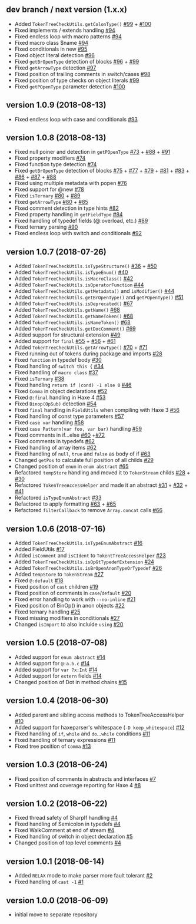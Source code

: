 ## dev branch / next version (1.x.x)

- Added `TokenTreeCheckUtils.getColonType()` [#99](https://github.com/HaxeCheckstyle/tokentree/issues/99) + [#100](https://github.com/HaxeCheckstyle/tokentree/issues/100)
- Fixed implements / extends handling [#94](https://github.com/HaxeCheckstyle/tokentree/issues/94)
- Fixed endless loop with macro patterns [#94](https://github.com/HaxeCheckstyle/tokentree/issues/94)
- Fixed macro class $name [#94](https://github.com/HaxeCheckstyle/tokentree/issues/94)
- Fixed conditionals in new [#95](https://github.com/HaxeCheckstyle/tokentree/issues/95)
- Fixed object literal detection [#96](https://github.com/HaxeCheckstyle/tokentree/issues/96)
- Fixed `getBrOpenType` detection of blocks [#96](https://github.com/HaxeCheckstyle/tokentree/issues/96) + [#99](https://github.com/HaxeCheckstyle/tokentree/issues/99)
- Fixed `getArrowType` detection [#97](https://github.com/HaxeCheckstyle/tokentree/issues/97)
- Fixed position of trailing comments in switch/cases [#98](https://github.com/HaxeCheckstyle/tokentree/issues/98)
- Fixed position of type checks on object literals [#99](https://github.com/HaxeCheckstyle/tokentree/issues/99)
- Fixed `getPOpenType` parameter detection [#100](https://github.com/HaxeCheckstyle/tokentree/issues/100)

## version 1.0.9 (2018-08-13)

- Fixed endless loop with case and conditionals [#93](https://github.com/HaxeCheckstyle/tokentree/issues/93)

## version 1.0.8 (2018-08-13)

- Fixed null poiner and detection in `getPOpenType` [#73](https://github.com/HaxeCheckstyle/tokentree/issues/73) + [#88](https://github.com/HaxeCheckstyle/tokentree/issues/88) +  [#91](https://github.com/HaxeCheckstyle/tokentree/issues/91)
- Fixed property modifiers [#74](https://github.com/HaxeCheckstyle/tokentree/issues/74)
- Fixed function type detection [#74](https://github.com/HaxeCheckstyle/tokentree/issues/74)
- Fixed `getBrOpenType` detection of blocks [#75](https://github.com/HaxeCheckstyle/tokentree/issues/75) + [#77](https://github.com/HaxeCheckstyle/tokentree/issues/77) + [#79](https://github.com/HaxeCheckstyle/tokentree/issues/79) + [#81](https://github.com/HaxeCheckstyle/tokentree/issues/81) + [#83](https://github.com/HaxeCheckstyle/tokentree/issues/83) + [#86](https://github.com/HaxeCheckstyle/tokentree/issues/86) + [#87](https://github.com/HaxeCheckstyle/tokentree/issues/87) + [#88](https://github.com/HaxeCheckstyle/tokentree/issues/88)
- Fixed using multiple metadata with popen [#76](https://github.com/HaxeCheckstyle/tokentree/issues/76)
- Fixed support for @new [#78](https://github.com/HaxeCheckstyle/tokentree/issues/78)
- Fixed `isTernary` [#80](https://github.com/HaxeCheckstyle/tokentree/issues/80) + [#89](https://github.com/HaxeCheckstyle/tokentree/issues/89)
- Fixed `getArrowType` [#80](https://github.com/HaxeCheckstyle/tokentree/issues/80) + [#85](https://github.com/HaxeCheckstyle/tokentree/issues/85)
- Fixed comment detection in type hints [#82](https://github.com/HaxeCheckstyle/tokentree/issues/82)
- Fixed property handling in `getFieldType` [#84](https://github.com/HaxeCheckstyle/tokentree/issues/84)
- Fixed handling of typedef fields (@:overload, etc.) [#89](https://github.com/HaxeCheckstyle/tokentree/issues/89)
- Fixed ternary parsing [#90](https://github.com/HaxeCheckstyle/tokentree/issues/90)
- Fixed endless loop with switch and conditionals [#92](https://github.com/HaxeCheckstyle/tokentree/issues/92)

## version 1.0.7 (2018-07-26)

- Added `TokenTreeCheckUtils.isTypeStructure()` [#36](https://github.com/HaxeCheckstyle/tokentree/issues/36) + [#50](https://github.com/HaxeCheckstyle/tokentree/issues/50)
- Added `TokenTreeCheckUtils.isTypeEnum()` [#40](https://github.com/HaxeCheckstyle/tokentree/issues/40)
- Added `TokenTreeCheckUtils.isMacroClass()` [#42](https://github.com/HaxeCheckstyle/tokentree/issues/42)
- Added `TokenTreeCheckUtils.isOperatorFunction` [#44](https://github.com/HaxeCheckstyle/tokentree/issues/44)
- Added `TokenTreeCheckUtils.getMetadata()` and `isModifier()` [#44](https://github.com/HaxeCheckstyle/tokentree/issues/44)
- Added `TokenTreeCheckUtils.getBrOpenType()` and `getPOpenType()` [#51](https://github.com/HaxeCheckstyle/tokentree/issues/51)
- Added `TokenTreeCheckUtils.isDeprecated()` [#67](https://github.com/HaxeCheckstyle/tokentree/issues/67)
- Added `TokenTreeCheckUtils.getName()` [#68](https://github.com/HaxeCheckstyle/tokentree/issues/68)
- Added `TokenTreeCheckUtils.getNameToken()` [#68](https://github.com/HaxeCheckstyle/tokentree/issues/68)
- Added `TokenTreeCheckUtils.isNameToken()` [#68](https://github.com/HaxeCheckstyle/tokentree/issues/68)
- Added `TokenTreeCheckUtils.getDocComment()` [#69](https://github.com/HaxeCheckstyle/tokentree/issues/69)
- Added support for structural extension [#49](https://github.com/HaxeCheckstyle/tokentree/issues/49)
- Added support for `final` [#55](https://github.com/HaxeCheckstyle/tokentree/issues/55) + [#56](https://github.com/HaxeCheckstyle/tokentree/issues/56) + [#61](https://github.com/HaxeCheckstyle/tokentree/issues/61)
- Added `TokenTreeCheckUtils.getArrowType()` [#70](https://github.com/HaxeCheckstyle/tokentree/issues/70) +  [#71](https://github.com/HaxeCheckstyle/tokentree/issues/71)
- Fixed running out of tokens during package and imports [#28](https://github.com/HaxeCheckstyle/tokentree/issues/28)
- Fixed `function` in typedef body [#30](https://github.com/HaxeCheckstyle/tokentree/issues/30)
- Fixed handling of `switch this {` [#34](https://github.com/HaxeCheckstyle/tokentree/issues/34)
- Fixed handling of `macro class` [#37](https://github.com/HaxeCheckstyle/tokentree/issues/37)
- Fixed `isTernary` [#38](https://github.com/HaxeCheckstyle/tokentree/issues/38)
- Fixed handling `return if (cond) -1 else 0` [#46](https://github.com/HaxeCheckstyle/tokentree/issues/46)
- Fixed `Comma` in object declarations [#52](https://github.com/HaxeCheckstyle/tokentree/issues/52)
- Fixed `@:final` handling in Haxe 4 [#53](https://github.com/HaxeCheckstyle/tokentree/issues/53)
- Fixed `Binop(OpSub)` detection  [#54](https://github.com/HaxeCheckstyle/tokentree/issues/54)
- Fixed `final` handling in `FieldUtils` when compiling with Haxe 3 [#56](https://github.com/HaxeCheckstyle/tokentree/issues/56)
- Fixed handling of const type parameters [#57](https://github.com/HaxeCheckstyle/tokentree/issues/57)
- Fixed `case var` handling [#58](https://github.com/HaxeCheckstyle/tokentree/issues/58)
- Fixed `case Pattern(var foo, var bar)` handling [#59](https://github.com/HaxeCheckstyle/tokentree/issues/59)
- Fixed comments in if…else [#60](https://github.com/HaxeCheckstyle/tokentree/issues/60) +[#72](https://github.com/HaxeCheckstyle/tokentree/issues/72)
- Fixed comments in typedefs [#62](https://github.com/HaxeCheckstyle/tokentree/issues/62)
- Fixed handling of array items [#62](https://github.com/HaxeCheckstyle/tokentree/issues/62)
- Fixed handling of `null`, `true` and `false` as body of if [#63](https://github.com/HaxeCheckstyle/tokentree/issues/63)
- Changed `getPos` to calculate full position of all childs [#29](https://github.com/HaxeCheckstyle/tokentree/issues/29)
- Changed position of `enum` in `enum abstract` [#65](https://github.com/HaxeCheckstyle/tokentree/issues/65)
- Refactored `tempStore` handling and moved it to `TokenStream` childs [#28](https://github.com/HaxeCheckstyle/tokentree/issues/28) + [#30](https://github.com/HaxeCheckstyle/tokentree/issues/30)
- Refactored `TokenTreeAccessHelper` and made it an abstract [#31](https://github.com/HaxeCheckstyle/tokentree/issues/31) + [#32](https://github.com/HaxeCheckstyle/tokentree/issues/32) + [#41](https://github.com/HaxeCheckstyle/tokentree/issues/41)
- Refactored `isTypeEnumAbstract` [#33](https://github.com/HaxeCheckstyle/tokentree/issues/33)
- Refactored to apply formatting [#63](https://github.com/HaxeCheckstyle/tokentree/issues/63) +  [#65](https://github.com/HaxeCheckstyle/tokentree/issues/65)
- Refactored `filterCallback` to remove `Array.concat` calls [#66](https://github.com/HaxeCheckstyle/tokentree/issues/66)

## version 1.0.6 (2018-07-16)

- Added `TokenTreeCheckUtils.isTypeEnumAbstract` [#16](https://github.com/HaxeCheckstyle/tokentree/issues/16)
- Added FieldUtils [#17](https://github.com/HaxeCheckstyle/tokentree/issues/17)
- Added `isComment` and `isCIdent` to `TokentTreeAccessHelper` [#23](https://github.com/HaxeCheckstyle/tokentree/issues/23)
- Added `TokenTreeCheckUtils.isOpGtTypedefExtension` [#24](https://github.com/HaxeCheckstyle/tokentree/issues/24)
- Added `TokenTreeCheckUtils.isBrOpenAnonTypeOrTypedef` [#26](https://github.com/HaxeCheckstyle/tokentree/issues/26)
- Added `tempStore` to `TokenStream` [#27](https://github.com/HaxeCheckstyle/tokentree/issues/27)
- Fixed `@:default` [#18](https://github.com/HaxeCheckstyle/tokentree/issues/18)
- Fixed position of `cast` children [#19](https://github.com/HaxeCheckstyle/tokentree/issues/19)
- Fixed position of comments in `case`/`default` [#20](https://github.com/HaxeCheckstyle/tokentree/issues/20)
- Fixed error handling to work with `--no-inline` [#21](https://github.com/HaxeCheckstyle/tokentree/issues/21)
- Fixed position of BinOp() in anon objects [#22](https://github.com/HaxeCheckstyle/tokentree/issues/22)
- Fixed ternary handling [#25](https://github.com/HaxeCheckstyle/tokentree/issues/25)
- Fixed missing modifiers in conditionals [#27](https://github.com/HaxeCheckstyle/tokentree/issues/27)
- Changed `isImport` to also incluide `using` [#20](https://github.com/HaxeCheckstyle/tokentree/issues/20)

## version 1.0.5 (2018-07-08)

- Added support for `enum abstract` [#14](https://github.com/HaxeCheckstyle/tokentree/issues/14)
- Added support for `@:a.b.c` [#14](https://github.com/HaxeCheckstyle/tokentree/issues/14)
- Added support for `var ?x:Int` [#14](https://github.com/HaxeCheckstyle/tokentree/issues/14)
- Added support for `extern` fields [#14](https://github.com/HaxeCheckstyle/tokentree/issues/14)
- Changed position of Dot in method chains [#15](https://github.com/HaxeCheckstyle/tokentree/issues/15)

## version 1.0.4 (2018-06-30)

- Added parent and sibling access methods to TokenTreeAccessHelper [#10](https://github.com/HaxeCheckstyle/tokentree/issues/10)
- Added support for haxeparser's whitespace (`-D keep_whitespace`) [#12](https://github.com/HaxeCheckstyle/tokentree/issues/12)
- Fixed handling of `if`, `while` and `do`…`while` conditions [#11](https://github.com/HaxeCheckstyle/tokentree/issues/11)
- Fixed handling of ternary expressions [#11](https://github.com/HaxeCheckstyle/tokentree/issues/11)
- Fixed tree position of `Comma` [#13](https://github.com/HaxeCheckstyle/tokentree/issues/13)

## version 1.0.3 (2018-06-24)

- Fixed position of comments in abstracts and interfaces [#7](https://github.com/HaxeCheckstyle/tokentree/issues/7)
- Fixed unittest and coverage reporting for Haxe 4 [#8](https://github.com/HaxeCheckstyle/tokentree/issues/8)

## version 1.0.2 (2018-06-22)

- Fixed thread safety of SharpIf handling [#4](https://github.com/HaxeCheckstyle/tokentree/issues/4)
- Fixed handling of Semicolon in typedefs [#4](https://github.com/HaxeCheckstyle/tokentree/issues/4)
- Fixed WalkComment at end of stream [#4](https://github.com/HaxeCheckstyle/tokentree/issues/4)
- Fixed handling of switch in object declaration [#5](https://github.com/HaxeCheckstyle/tokentree/issues/5)
- Changed position of top level comments [#4](https://github.com/HaxeCheckstyle/tokentree/issues/4)

## version 1.0.1 (2018-06-14)

- Added `RELAX` mode to make parser more fault tolerant [#2](https://github.com/HaxeCheckstyle/tokentree/issues/2)
- Fixed handling of `cast -1` [#1](https://github.com/HaxeCheckstyle/tokentree/issues/1)

## version 1.0.0 (2018-06-09)

- initial move to separate repository